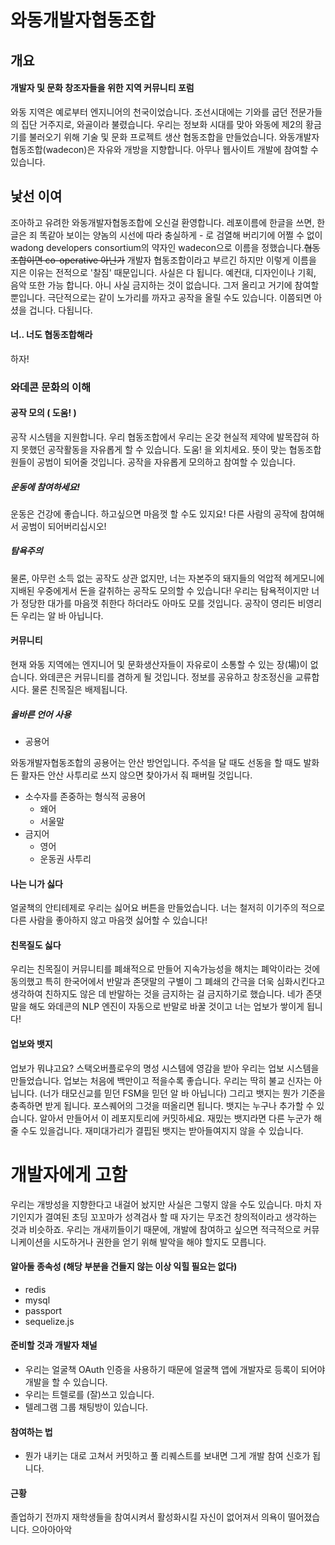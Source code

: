 # 와동개발자협동조합
## 개요
#### 개발자 및 문화 창조자들을 위한 지역 커뮤니티 포럼
와동 지역은 예로부터 엔지니어의 천국이었습니다. 조선시대에는 기와를 굽던 전문가들의 집단 거주지로, 와골이라 불렸습니다. 우리는 정보화 시대를 맞아 와동에 제2의 황금기를 불러오기 위해 기술 및 문화 프로젝트 생산 협동조합을 만들었습니다. 와동개발자협동조합(wadecon)은 자유와 개방을 지향합니다. 아무나 웹사이트 개발에 참여할 수 있습니다.

## 낯선 이여
조아하고 유려한 와동개발자협동조합에 오신걸 환영합니다.
레포이름에 한글을 쓰면, 한글은 죄 똑같아 보이는 양놈의 시선에 따라 충실하게 - 로 검열해 버리기에 어쩔 수 없이 wadong developers consortium의 약자인 wadecon으로 이름을 정했습니다.<del>협동조합이면 co-operative 아닌가</del> 개발자 협동조합이라고 부르긴 하지만 이렇게 이름을 지은 이유는 전적으로 '찰짐' 때문입니다. 사실은 다 됩니다. 예컨대, 디자인이나 기획, 음악 또한 가능 합니다. 아니 사실 금지하는 것이 없습니다. 그저 올리고 거기에 참여할 뿐입니다. 극단적으로는 같이 노가리를 까자고 공작을 올릴 수도 있습니다. 이쯤되면 아셨을 겁니다. 다됩니다.
#### 너.. 너도 협동조합해라
하자!
### 와데콘 문화의 이해
#### 공작 모의 ( 도움! )
공작 시스템을 지원합니다. 우리 협동조합에서 우리는 온갖 현실적 제약에 발목잡혀 하지 못했던 공작활동을 자유롭게 할 수 있습니다. 도움! 을 외치세요. 뜻이 맞는 협동조합원들이 공범이 되어줄 것입니다. 공작을 자유롭게 모의하고 참여할 수 있습니다.
##### 운동에 참여하세요!
운동은 건강에 좋습니다. 하고싶으면 마음껏 할 수도 있지요! 다른 사람의 공작에 참여해서 공범이 되어버리십시오!
##### 탐욕주의
물론, 아무런 소득 없는 공작도 상관 없지만, 너는 자본주의 돼지들의 억압적 헤게모니에 지배된 우중에게서 돈을 갈취하는 공작도 모의할 수 있습니다! 우리는 탐욕적이지만 너가 정당한 대가를 마음껏 취한다 하더라도 아마도 모를
것입니다. 공작이 영리든 비영리든 우리는 알 바 아닙니다.
#### 커뮤니티
현재 와동 지역에는 엔지니어 및 문화생산자들이 자유로이 소통할 수 있는 장(場)이 없습니다. 와데콘은 커뮤니티를 겸하게 될 것입니다. 정보를 공유하고 창조정신을 교류합시다. 물론 친목질은 배제됩니다.
##### 올바른 언어 사용
- 공용어

와동개발자협동조합의 공용어는 안산 방언입니다. 주석을 달 때도 선동을 할 때도 발화든 활자든 안산 사투리로 쓰지 않으면 찾아가서 줘 패버릴 것입니다.
- 소수자를 존중하는 형식적 공용어
  - 왜어
  - 서울말
- 금지어
  - 영어
  - 운동권 사투리
  
#### 나는 니가 싫다
얼굴책의 안티테제로 우리는 싫어요 버튼을 만들었습니다. 너는 철저히 이기주의 적으로 다른 사람을 좋아하지 않고 마음껏 싫어할 수 있습니다!
#### 친목질도 싫다
우리는 친목질이 커뮤니티를 폐쇄적으로 만들어 지속가능성을 해치는 폐악이라는 것에 동의했고 특히 한국어에서 반말과 존댓말의 구별이 그 폐쇄의 간극을 더욱 심화시킨다고 생각하여 친하지도 않은 데 반말하는 것을 금지하는 걸 금지하기로 했습니다. 네가 존댓말을 해도 와데콘의 NLP 엔진이 자동으로 반말로 바꿀 것이고 너는 업보가 쌓이게 됩니다!
#### 업보와 뱃지
업보가 뭐냐고요? 스택오버플로우의 명성 시스템에 영감을 받아 우리는 업보 시스템을 만들었습니다. 업보는 처음에 백만이고 적을수록 좋습니다. 우리는 딱히 불교 신자는 아닙니다. (너가 태모신교를 믿던 FSM을 믿던 알 바 아닙니다) 그리고 뱃지는 뭔가 기준을 충족하면 받게 됩니다. 포스퀘어의 그것을 떠올리면 됩니다. 뱃지는 누구나 추가할 수 있습니다. 알아서 만들어서 이 레포지토리에 커밋하세요. 재밌는 뱃지라면 다른 누군가 해줄 수도 있을겁니다. 재미대가리가 결핍된 뱃지는 받아들여지지 않을 수 있습니다.


# 개발자에게 고함
우리는 개방성을 지향한다고 내걸어 놨지만 사실은 그렇지 않을 수도 있습니다. 마치 자기인지가 결여된 초딩 꼬꼬마가 성격검사 할 때 자기는 무조건 창의적이라고 생각하는 것과 비슷하죠. 우리는 개새끼들이기 때문에, 개발에 참여하고 싶으면 적극적으로 커뮤니케이션을 시도하거나 권한을 얻기 위해 발악을 해야 할지도 모릅니다.
#### 알아둘 종속성 (해당 부분을 건들지 않는 이상 익힐 필요는 없다)
- redis
- mysql
- passport
- sequelize.js

#### 준비할 것과 개발자 채널
- 우리는 얼굴책 OAuth 인증을 사용하기 때문에 얼굴책 앱에 개발자로 등록이 되어야 개발을 할 수 있습니다.
- 우리는 트렐로를 (잘)쓰고 있습니다.
- 텔레그램 그룹 채팅방이 있습니다.

#### 참여하는 법
- 뭔가 내키는 대로 고쳐서 커밋하고 풀 리퀘스트를 보내면 그게 개발 참여 신호가 됩니다.

#### 근황
졸업하기 전까지 재학생들을 참여시켜서 활성화시킬 자신이 없어져서 의욕이 떨어졌습니다. 으아아아악
